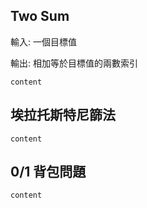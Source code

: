 ## Two Sum

輸入: 一個目標值

輸出: 相加等於目標值的兩數索引

```
content

```

## 埃拉托斯特尼篩法

```
content

```

## 0/1 背包問題

```
content

```
